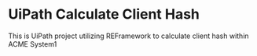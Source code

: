 # UiPath Calculate Client Hash
This is UiPath project utilizing REFramework to calculate client hash within ACME System1
